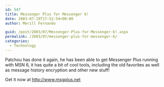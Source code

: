 ```yaml
---
id: 547
title: Messenger Plus for Messenger 6!
date: 2003-07-19T17:52:54+00:00
author: Merill Fernando

guid: /post/2003/07/Messenger-Plus-for-Messenger-6!.aspx
permalink: /2003/07/messenger-plus-for-messenger-6/
categories:
  - Technology
---
```

<body xmlns="http://www.w3.org/1999/xhtml">
    <p>
        Patchou has done it again, he has been able to get Messenger Plus running with MSN
        6, it has quite a bit of cool tools, including the old favorites as well as message
        history encryption and other new stuff!
    </p>
    <p>
        Get it now at <a href="http://www.msgplus.net">http://www.msgplus.net</a>
    </p>
</body>